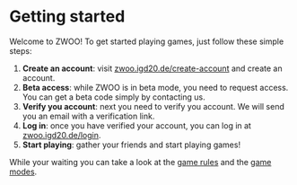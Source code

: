 # Getting started

Welcome to ZWOO! To get started playing games, just follow these simple steps:

1. **Create an account**: visit [zwoo.igd20.de/create-account](https://zwoo.igd20.de/create-account) and create an account.
2. **Beta access**: while ZWOO is in beta mode, you need to request access. You can get a beta code simply by contacting us.
3. **Verify you account**: next you need to verify you account. We will send you an email with a verification link.
4. **Log in**: once you have verified your account, you can log in at [zwoo.igd20.de/login](https://zwoo.igd20.de/login).
5. **Start playing**: gather your friends and start playing games!

While your waiting you can take a look at the [game rules](./rules/index) and the [game modes](./games/index).

